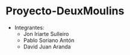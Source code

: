 # Proyecto-DeuxMoulins
- Integrantes:
	- Jon Iriarte Sulleiro
	- Pablo Soriano Antón
	- David Juan Aranda 